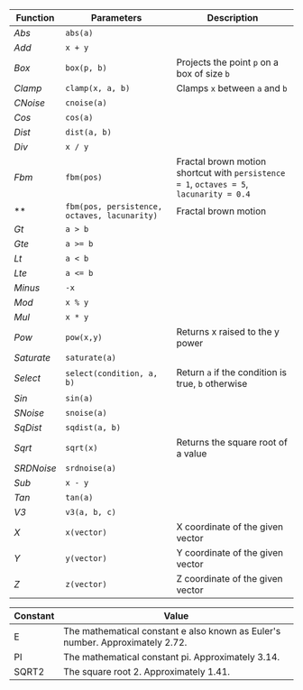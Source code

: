 Function | Parameters | Description
-------- | ---------- | -----------
*Abs* | `abs(a)` | 
*Add* | `x + y` | 
*Box* | `box(p, b)` | Projects the point `p` on a box of size `b`
*Clamp* | `clamp(x, a, b)` | Clamps `x` between `a` and `b`
*CNoise* | `cnoise(a)` | 
*Cos* | `cos(a)` | 
*Dist* | `dist(a, b)` | 
*Div* | `x / y` | 
*Fbm* | `fbm(pos)` | Fractal brown motion shortcut with `persistence = 1`, `octaves = 5`, `lacunarity = 0.4`
** | `fbm(pos, persistence, octaves, lacunarity)` | Fractal brown motion
*Gt* | `a > b` | 
*Gte* | `a >= b` | 
*Lt* | `a < b` | 
*Lte* | `a <= b` | 
*Minus* | `-x` | 
*Mod* | `x % y` | 
*Mul* | `x * y` | 
*Pow* | `pow(x,y)` | Returns x raised to the y power
*Saturate* | `saturate(a)` | 
*Select* | `select(condition, a, b)` | Return `a` if the condition is true, `b` otherwise
*Sin* | `sin(a)` | 
*SNoise* | `snoise(a)` | 
*SqDist* | `sqdist(a, b)` | 
*Sqrt* | `sqrt(x)` | Returns the square root of a value
*SRDNoise* | `srdnoise(a)` | 
*Sub* | `x - y` | 
*Tan* | `tan(a)` | 
*V3* | `v3(a, b, c)` | 
*X* | `x(vector)` | X coordinate of the given vector
*Y* | `y(vector)` | Y coordinate of the given vector
*Z* | `z(vector)` | Z coordinate of the given vector

Constant | Value
-------- | ----------
E | The mathematical constant e also known as Euler's number. Approximately 2.72.
PI | The mathematical constant pi. Approximately 3.14.
SQRT2 | The square root 2. Approximately 1.41.
